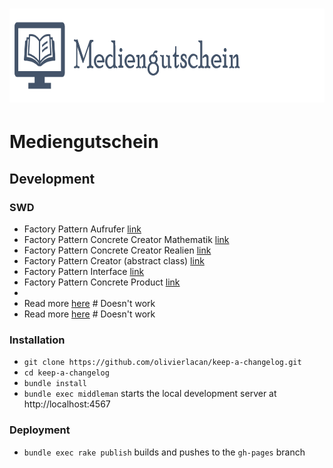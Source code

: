 
# <img src="./modularbeit/www/public/images/Logo.png" height=150 alt="Mediengutschein" />

# Mediengutschein
## Development

### SWD

- Factory Pattern Aufrufer [link](./modularbeit/www/model/lerneinheiten/LerninhaltModel.php)
- Factory Pattern Concrete Creator Mathematik [link](./modularbeit/www/model/lerneinheiten/ConcreteCreatorMathe.php)
- Factory Pattern Concrete Creator Realien [link](./modularbeit/www/model/lerneinheiten/ConcreteCreatorRealien.php)
- Factory Pattern Creator (abstract class) [link](./modularbeit/www/model/lerneinheiten/Creator.php)
- Factory Pattern Interface [link](./modularbeit/www/model/lerneinheiten/Produceble.php)
- Factory Pattern Concrete Product [link](./modularbeit/www/model/lerneinheiten/EinXEins.php)
- 
- Read more [here](file:///media/user/README_2.md) # Doesn't work
- Read more [here](/media/user/README_2.md) # Doesn't work

### Installation

- `git clone https://github.com/olivierlacan/keep-a-changelog.git`
- `cd keep-a-changelog`
- `bundle install`
- `bundle exec middleman` starts the local development server at http://localhost:4567

### Deployment

- `bundle exec rake publish` builds and pushes to the `gh-pages` branch

